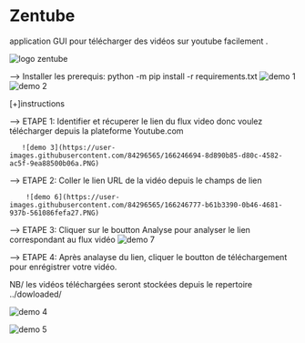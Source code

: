 # Zentube
application GUI  pour télécharger des vidéos sur youtube facilement .

![logo zentube](https://user-images.githubusercontent.com/84296565/166245379-50df95f3-ff76-4138-8f68-36920bf597cf.png)

--> Installer les prerequis:
python -m pip install -r requirements.txt 
![demo 1](https://user-images.githubusercontent.com/84296565/166246519-3afaf07f-567b-4bec-9b86-a1ce9303b7df.PNG)
![demo 2](https://user-images.githubusercontent.com/84296565/166246647-add1b5ca-355a-441d-a7ee-891ef8eadf11.PNG)


[+]instructions



--> ETAPE 1:
        Identifier et récuperer le lien du flux video donc voulez télécharger depuis la plateforme Youtube.com
        
       ![demo 3](https://user-images.githubusercontent.com/84296565/166246694-8d890b85-d80c-4582-ac5f-9ea88500b06a.PNG)

--> ETAPE 2:
        Coller le lien URL de la vidéo depuis le champs de lien
        
        ![demo 6](https://user-images.githubusercontent.com/84296565/166246777-b61b3390-0b46-4681-937b-561086fefa27.PNG)


--> ETAPE 3:
      Cliquer sur le boutton Analyse pour analyser le lien correspondant au flux vidéo
      ![demo 7](https://user-images.githubusercontent.com/84296565/166246821-838c62e3-7e1c-4772-b66a-7f8ec941441d.PNG)

      
      
      
--> ETAPE 4:
      Après analayse du lien, cliquer le boutton de téléchargement pour enrégistrer votre vidéo.
      
      
   NB/ les vidéos téléchargées seront stockées depuis le repertoire ../dowloaded/
   
   
 ![demo 4](https://user-images.githubusercontent.com/84296565/166246925-d8b87023-4dd7-4168-b69e-01d924438d9a.PNG)

   
![demo 5](https://user-images.githubusercontent.com/84296565/166246891-8429ac0c-2755-4dcd-ab51-880bf7d056fd.PNG)


